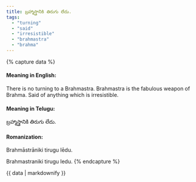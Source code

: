 ```yaml
---
title: బ్రహ్మాస్త్రానికి తిరుగు లేదు.
tags:
  - "turning"
  - "said"
  - "irresistible"
  - "brahmastra"
  - "brahma"
---
```


{% capture data %}
#### Meaning in English:
There is no turning to a Brahmastra.
Brahmastra is the fabulous weapon of Brahma.
Said of anything which is irresistible.

#### Meaning in Telugu:
బ్రహ్మాస్త్రానికి తిరుగు లేదు.

#### Romanization:
Brahmāstrāniki tirugu lēdu.

Brahmastraniki tirugu ledu.
{% endcapture %}

{{ data | markdownify }}

